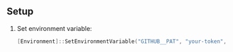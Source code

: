 ## Setup

1. Set environment variable:
   ```powershell
   [Environment]::SetEnvironmentVariable("GITHUB__PAT", "your-token", "User")
   ```

